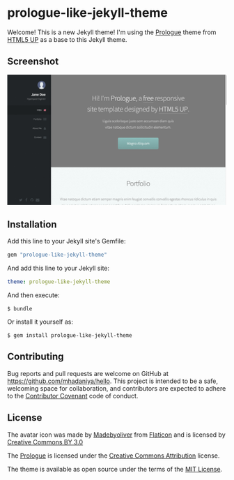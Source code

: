 # prologue-like-jekyll-theme

Welcome! This is a new Jekyll theme! I'm using the [Prologue](https://html5up.net/prologue) theme from [HTML5 UP](https://html5up.net/) as a base to this Jekyll theme.

## Screenshot

![alt text](screenshot.png "Screenshot")

## Installation

Add this line to your Jekyll site's Gemfile:

```ruby
gem "prologue-like-jekyll-theme"
```

And add this line to your Jekyll site:

```yaml
theme: prologue-like-jekyll-theme
```

And then execute:

    $ bundle

Or install it yourself as:

    $ gem install prologue-like-jekyll-theme

## Contributing

Bug reports and pull requests are welcome on GitHub at https://github.com/mhadaniya/hello. This project is intended to be a safe, welcoming space for collaboration, and contributors are expected to adhere to the [Contributor Covenant](http://contributor-covenant.org) code of conduct.


## License

The avatar icon was made by [Madebyoliver](http://www.flaticon.com/authors/madebyoliver) from [Flaticon](http://www.flaticon.com) and is licensed by [Creative Commons BY 3.0](http://creativecommons.org/licenses/by/3.0/)

The [Prologue](https://html5up.net/prologue) is licensed under the [Creative Commons Attribution](https://creativecommons.org/licenses/by/3.0/) license.

The theme is available as open source under the terms of the [MIT License](http://opensource.org/licenses/MIT).
